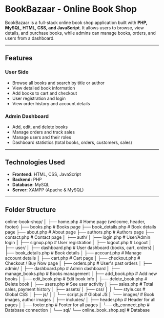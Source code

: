 # BookBazaar - Online Book Shop

BookBazaar is a full-stack online book shop application built with **PHP, MySQL, HTML, CSS, and JavaScript**. It allows users to browse, view details, and purchase books, while admins can manage books, orders, and users from a dashboard.

---

## Features

### User Side
- Browse all books and search by title or author
- View detailed book information
- Add books to cart and checkout
- User registration and login
- View order history and account details

### Admin Dashboard
- Add, edit, and delete books
- Manage orders and track sales
- Manage users and their roles
- Dashboard statistics (total books, orders, customers, sales)

---

## Technologies Used
- **Frontend:** HTML, CSS, JavaScript
- **Backend:** PHP
- **Database:** MySQL
- **Server:** XAMPP (Apache & MySQL)

---

## Folder Structure
online-book-shop/
│
├── home.php                  # Home page (welcome, header, footer)
├── books.php                 # Books page
├── book_details.php          # Book details page
├── about.php                 # About page
├── authors.php               # Authors page
├── contact.php               # Contact page
│
├── auth/
│   ├── login.php             # User/Admin login
│   ├── signup.php            # User registration
│   ├── logout.php            # Logout
│
├── user/
│   ├── dashboard.php         # User dashboard (books, cart, orders)
│   ├── book_details.php      # Book details
│   ├── account.php           # Manage account details
│   ├── cart.php              # Cart page
│   ├── checkout.php          # Checkout / Buy Now page
│   ├── orders.php            # User's past orders
│
├── admin/
│   ├── dashboard.php         # Admin dashboard
│   ├── manage_books.php      # Books management
│   ├── add_book.php          # Add new books
│   ├── edit_book.php         # Edit book info
│   ├── delete_book.php       # Delete book
│   ├── users.php             # See user activity
│   ├── sales.php             # Total sales, payment history
│
├── assets/
│   ├── css/
│   │    └── style.css        # Global CSS
│   ├── js/
│   │    └── script.js        # Global JS
│   └── images/               # Book images, author images
│
├── includes/
│   ├── header.php            # Header for all pages
│   ├── footer.php            # Footer for all pages
│   └── db_connect.php        # Database connection
│
└── sql/
    └── online_book_shop.sql  # Database
